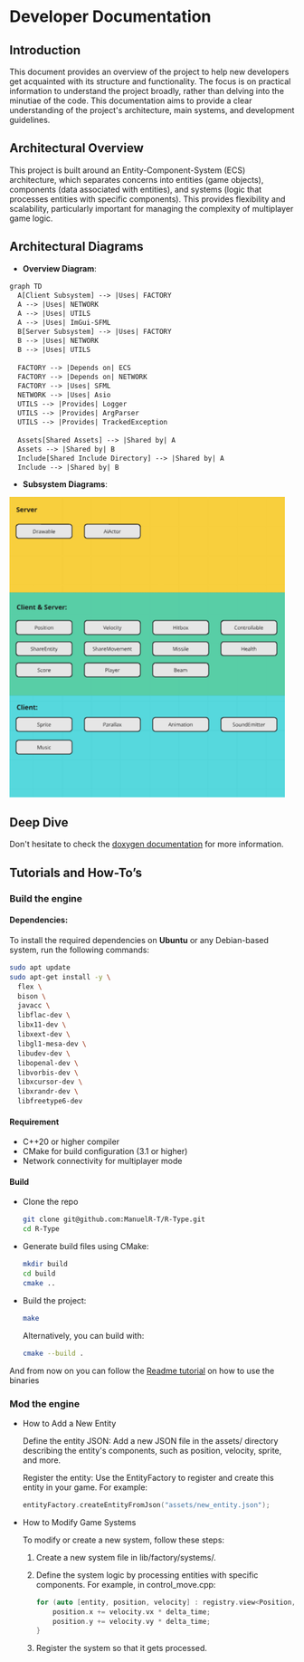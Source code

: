 # Developer Documentation

## Introduction

This document provides an overview of the project to help new developers get acquainted with its structure and functionality. The focus is on practical information to understand the project broadly, rather than delving into the minutiae of the code. This documentation aims to provide a clear understanding of the project's architecture, main systems, and development guidelines.


## Architectural Overview

This project is built around an Entity-Component-System (ECS) architecture, which separates concerns into entities (game objects), components (data associated with entities), and systems (logic that processes entities with specific components). This provides flexibility and scalability, particularly important for managing the complexity of multiplayer game logic.

## Architectural Diagrams

- **Overview Diagram**:
```mermaid
graph TD
  A[Client Subsystem] --> |Uses| FACTORY
  A --> |Uses| NETWORK
  A --> |Uses| UTILS
  A --> |Uses| ImGui-SFML
  B[Server Subsystem] --> |Uses| FACTORY
  B --> |Uses| NETWORK
  B --> |Uses| UTILS

  FACTORY --> |Depends on| ECS
  FACTORY --> |Depends on| NETWORK
  FACTORY --> |Uses| SFML
  NETWORK --> |Uses| Asio
  UTILS --> |Provides| Logger
  UTILS --> |Provides| ArgParser
  UTILS --> |Provides| TrackedException

  Assets[Shared Assets] --> |Shared by| A
  Assets --> |Shared by| B
  Include[Shared Include Directory] --> |Shared by| A
  Include --> |Shared by| B
```

- **Subsystem Diagrams**:

![subsystems Diamgram](subSystems.png)

## Deep Dive

Don't hesitate to check the [doxygen documentation](https://manuelr-t.github.io/R-Type/) for more information.

## Tutorials and How-To’s

### Build the engine

#### Dependencies:
To install the required dependencies on **Ubuntu** or any Debian-based system, run the following commands:

```bash
sudo apt update
sudo apt-get install -y \
  flex \
  bison \
  javacc \
  libflac-dev \
  libx11-dev \
  libxext-dev \
  libgl1-mesa-dev \
  libudev-dev \
  libopenal-dev \
  libvorbis-dev \
  libxcursor-dev \
  libxrandr-dev \
  libfreetype6-dev
```

#### Requirement
- C++20 or higher compiler
- CMake for build configuration (3.1 or higher)
- Network connectivity for multiplayer mode

#### Build

- Clone the repo
    ```bash
    git clone git@github.com:ManuelR-T/R-Type.git
    cd R-Type
    ```
- Generate build files using CMake:
    ```bash
    mkdir build
    cd build
    cmake ..
    ```
- Build the project:
    ```bash
    make
    ```
    Alternatively, you can build with:

    ```bash
    cmake --build .
    ```

And from now on you can follow the [Readme tutorial](../README.md#run-the-binaries) on how to use the binaries

### Mod the engine

- How to Add a New Entity

    Define the entity JSON:
    Add a new JSON file in the assets/ directory describing the entity's components, such as position, velocity, sprite, and more.

    Register the entity:
    Use the EntityFactory to register and create this entity in your game. For example:

    ```cpp
    entityFactory.createEntityFromJson("assets/new_entity.json");
    ```

- How to Modify Game Systems

    To modify or create a new system, follow these steps:

    1. Create a new system file in lib/factory/systems/.

    2. Define the system logic by processing entities with specific components. For example, in control_move.cpp:

        ```cpp
        for (auto [entity, position, velocity] : registry.view<Position, Velocity>()) {
            position.x += velocity.vx * delta_time;
            position.y += velocity.vy * delta_time;
        }
        ```

    3. Register the system so that it gets processed.